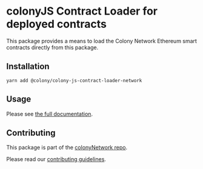 # colonyJS Contract Loader for deployed contracts

This package provides a means to load the Colony Network Ethereum smart contracts directly from this package.

## Installation

```
yarn add @colony/colony-js-contract-loader-network
```

## Usage

Please see [the full documentation](https://docs.colony.io/colonyjs/api-loaders/#networkloader).


## Contributing

This package is part of the [colonyNetwork repo](https://github.com/JoinColony/colonyNetwork).

Please read our [contributing guidelines](https://github.com/JoinColony/colonyNetwork/blob/develop/docs/CONTRIBUTING.md).

